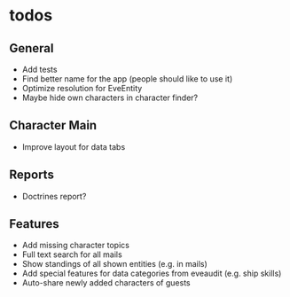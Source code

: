 # todos

## General

- Add tests
- Find better name for the app (people should like to use it)
- Optimize resolution for EveEntity
- Maybe hide own characters in character finder?

## Character Main

- Improve layout for data tabs

## Reports

- Doctrines report?

## Features

- Add missing character topics
- Full text search for all mails
- Show standings of all shown entities (e.g. in mails)
- Add special features for data categories from eveaudit (e.g. ship skills)
- Auto-share newly added characters of guests
